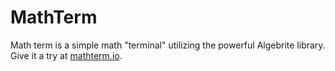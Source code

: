 # MathTerm

Math term is a simple math "terminal" utilizing the powerful Algebrite library. Give it a try at [mathterm.io](mathterm.io).